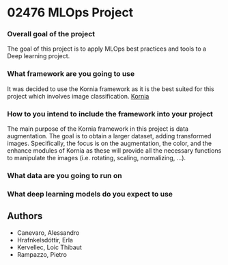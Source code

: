 # 02476 MLOps Project

### Overall goal of the project

The goal of this project is to apply MLOps best practices and tools to a Deep learning project.

### What framework are you going to use
It was decided to use the Kornia framework as it is the best suited for this project which involves image classification.
[Kornia](https://github.com/kornia/kornia)

### How to you intend to include the framework into your project
The main purpose of the Kornia framework in this project is data augmentation. 
The goal is to obtain a larger dataset, adding transformed images. 
Specifically, the focus is on the augmentation, the color, and the enhance modules of Kornia as these will provide all the necessary functions to manipulate the images (i.e. rotating, scaling, normalizing, ...).

### What data are you going to run on

### What deep learning models do you expect to use

## Authors

* Canevaro, Alessandro
* Hrafnkelsdóttir, Erla
* Kervellec, Loic Thibaut
* Rampazzo, Pietro
